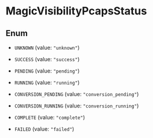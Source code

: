 

# MagicVisibilityPcapsStatus

## Enum


* `UNKNOWN` (value: `"unknown"`)

* `SUCCESS` (value: `"success"`)

* `PENDING` (value: `"pending"`)

* `RUNNING` (value: `"running"`)

* `CONVERSION_PENDING` (value: `"conversion_pending"`)

* `CONVERSION_RUNNING` (value: `"conversion_running"`)

* `COMPLETE` (value: `"complete"`)

* `FAILED` (value: `"failed"`)



